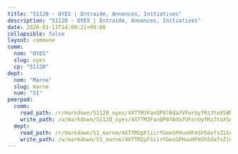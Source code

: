 ```yaml
---
title: "51120 - OYES | Entraide, Annonces, Initiatives"
description: "51120 - OYES | Entraide, Annonces, Initiatives"
date: 2020-01-11T14:09:21+09:00
collapsible: false
layout: commune
comm:
  nom: "OYES"
  slug: oyes
  cp: "51120"
dept:
  nom: "Marne"
  slug: marne
  num: "51"
peerpad:
  comm:
    read_path: /r/markdown/51120_oyes/4XTTM3FanQP87Ada7VForUyfRzJtoX5AMdbTiKUw2ELDLuqQq
    write_path: /w/markdown/51120_oyes/4XTTM3FanQP87Ada7VForUyfRzJtoX5AMdbTiKUw2ELDLuqQq-K3TgTjaxD1L1hnfpiX8d6tAu6QUP67qQdDC6zvRWnFzV9wT8Ldj3cLdrsjVRMApbcW3zL6VZuaGmbCWpiWPJWhGJ5WLjhT7A9uiSmhCdXHAAkPzVt8ozcDFVpZKhMyv4CJR3wWpm
  dept:
    read_path: /r/markdown/51_marne/4XTTM2pF1iirYGeoSPHuvHFmSh5dafsZiGuDVqApNYr9W2doe
    write_path: /w/markdown/51_marne/4XTTM2pF1iirYGeoSPHuvHFmSh5dafsZiGuDVqApNYr9W2doe-K3TgV7EpXmd75L5pz6aUTALihWsFeiubyposyfPgz6DbQby3ZQF3gNXaGqeRVGevfRz46yND7Y8QkCv5VozWFj5shZbEokjWNQrdmmsAHCxzuLQj5kuinh4kCdsefHKLdp7xhUwa
---
```


